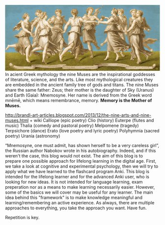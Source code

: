 ![nine_muses_and_apollo](nine_muses.jpg)
In acient Greek mythology the nine Muses are the inspirational goddesses of literature, science, and the arts. Like most mythological creatures they are embedded in the ancient family tree of gods and titans. The nine Muses share the same father: Zeus; their mother is the daughter of Sky (Uranus) and Earth (Gaia): Mnemosyne. Her name is derived from the Greek word mnēmē, which means remembrance, memory. **Memory is the Mother of Muses.**

http://brandl-art-articles.blogspot.com/2013/12/the-nine-arts-and-nine-muses.html + wiki
    Calliope (epic poetry)
    Clio (history)
    Euterpe (flutes and music)
    Thalia (comedy and pastoral poetry)
    Melpomene (tragedy)
    Terpsichore (dance)
    Erato (love poetry and lyric poetry)
    Polyhymnia (sacred poetry)
    Urania (astronomy)


“Mnemosyne, one must admit, has shown herself to be a very careless girl”, the Russian author Nabokov wrote in his autobiography. Indeed, and if this weren't the case, this blog would not exist. The aim of this blog is to prepare one possible approach for lifelong learning in the digital age. First, we take a look at cognitive and experimental psychology, then we will try to apply what we have learned to the flashcard program Anki. 
This blog is intended for the lifelong learner and for the advanced Anki user, who is looking for new ideas. It is not intended for language learning, exam preperation nor as a means to make learning necessarily easier. However, some of the basics we will cover may be useful for any learner. The main idea behind this "framework" is to make knowledge meaningful and learning/remembering an active experience. As always, there are multiple approaches to everything, you take the approach you want. Have fun. 




Repetition is key. 
